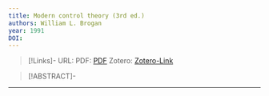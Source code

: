 ```yaml
---
title: Modern control theory (3rd ed.)
authors: William L. Brogan
year: 1991
DOI: 
---
```


>[!Links]-
>URL: 
>PDF: [PDF](../PDFs/brogan1991.pdf)
>Zotero: [Zotero-Link](zotero://select/items/@brogan1991)

>[!ABSTRACT]-
>

---

